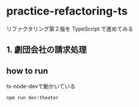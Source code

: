 # practice-refactoring-ts

リファクタリング第２版を TypeScript で進めてみる

## 1. 劇団会社の請求処理

## how to run

ts-node-devで動かいている

```bash
npm run dev:theater
```
